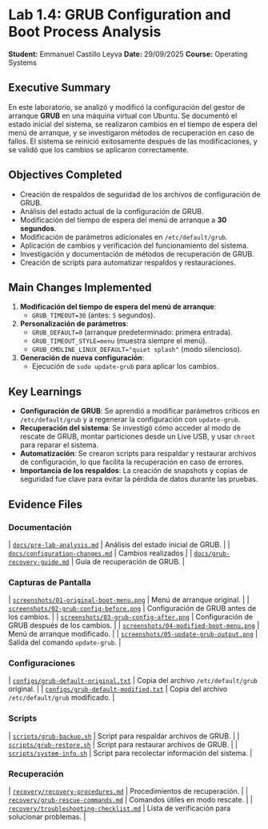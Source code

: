 # **Lab 1.4: GRUB Configuration and Boot Process Analysis**

**Student:** Emmanuel Castillo Leyva
**Date:** 29/09/2025
**Course:** Operating Systems

## **Executive Summary**
En este laboratorio, se analizó y modificó la configuración del gestor de arranque **GRUB** en una máquina virtual con Ubuntu. 
Se documentó el estado inicial del sistema, se realizaron cambios en el tiempo de espera del menú de arranque, y se investigaron métodos de recuperación en caso de fallos. 
El sistema se reinició exitosamente después de las modificaciones, y se validó que los cambios se aplicaron correctamente.

## **Objectives Completed**
- Creación de respaldos de seguridad de los archivos de configuración de GRUB.
- Análisis del estado actual de la configuración de GRUB.
- Modificación del tiempo de espera del menú de arranque a **30 segundos**.
- Modificación de parámetros adicionales en `/etc/default/grub`.
- Aplicación de cambios y verificación del funcionamiento del sistema.
- Investigación y documentación de métodos de recuperación de GRUB.
- Creación de scripts para automatizar respaldos y restauraciones.

## **Main Changes Implemented**
1. **Modificación del tiempo de espera del menú de arranque**:
   - `GRUB_TIMEOUT=30` (antes: `5` segundos).
2. **Personalización de parámetros**:
   - `GRUB_DEFAULT=0` (arranque predeterminado: primera entrada).
   - `GRUB_TIMEOUT_STYLE=menu` (muestra siempre el menú).
   - `GRUB_CMDLINE_LINUX_DEFAULT="quiet splash"` (modo silencioso).
3. **Generación de nueva configuración**:
   - Ejecución de `sudo update-grub` para aplicar los cambios.

## **Key Learnings**
- **Configuración de GRUB**: Se aprendió a modificar parámetros críticos en `/etc/default/grub` y a regenerar la configuración con `update-grub`.
- **Recuperación del sistema**: Se investigó cómo acceder al modo de rescate de GRUB, montar particiones desde un Live USB, y usar `chroot` para reparar el sistema.
- **Automatización**: Se crearon scripts para respaldar y restaurar archivos de configuración, lo que facilita la recuperación en caso de errores.
- **Importancia de los respaldos**: La creación de snapshots y copias de seguridad fue clave para evitar la pérdida de datos durante las pruebas.

## **Evidence Files**
### **Documentación**

 | [`docs/pre-lab-analysis.md`](docs/pre-lab-analysis.md) | Análisis del estado inicial de GRUB. |
 | [`docs/configuration-changes.md`](docs/configuration-changes.md) | Cambios realizados |
 | [`docs/grub-recovery-guide.md`](docs/grub-recovery-guide.md) | Guía de recuperación de GRUB. |

### **Capturas de Pantalla**
 | [`screenshots/01-original-boot-menu.png`](screenshots/01-original-boot-menu.png) | Menú de arranque original. |
 | [`screenshots/02-grub-config-before.png`](screenshots/02-grub-config-before.png) | Configuración de GRUB antes de los cambios. |
 | [`screenshots/03-grub-config-after.png`](screenshots/03-grub-config-after.png) | Configuración de GRUB después de los cambios. |
 | [`screenshots/04-modified-boot-menu.png`](screenshots/04-modified-boot-menu.png) | Menú de arranque modificado. |
 | [`screenshots/05-update-grub-output.png`](screenshots/05-update-grub-output.png) | Salida del comando `update-grub`. |

### **Configuraciones**
 | [`configs/grub-default-original.txt`](configs/grub-default-original.txt) | Copia del archivo `/etc/default/grub` original. |
 | [`configs/grub-default-modified.txt`](configs/grub-default-modified.txt) | Copia del archivo `/etc/default/grub` modificado. |

### **Scripts**
 | [`scripts/grub-backup.sh`](scripts/grub-backup.sh) | Script para respaldar archivos de GRUB. |
 | [`scripts/grub-restore.sh`](scripts/grub-restore.sh) | Script para restaurar archivos de GRUB. |
 | [`scripts/system-info.sh`](scripts/system-info.sh) | Script para recolectar información del sistema. |

### **Recuperación**
 | [`recovery/recovery-procedures.md`](recovery/recovery-procedures.md) | Procedimientos de recuperación. |
 | [`recovery/grub-rescue-commands.md`](recovery/grub-rescue-commands.md) | Comandos útiles en modo rescate. |
 | [`recovery/troubleshooting-checklist.md`](recovery/troubleshooting-checklist.md) | Lista de verificación para solucionar problemas. |


